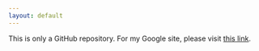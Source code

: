 ```yaml
---
layout: default
---
```


This is only a GitHub repository. For my Google site, please visit [this link](https://sites.google.com/site/econziweiwang/).
